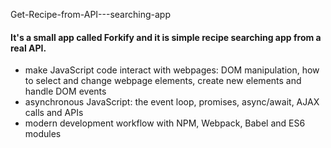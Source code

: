 Get-Recipe-from-API---searching-app
<h4>It's a small app called Forkify and it is simple recipe searching app from a real API. </h4>

<ul>
  <li>make JavaScript code interact with webpages: DOM manipulation, how to select and change webpage elements, create new elements and handle DOM events</li>
  <li>asynchronous JavaScript: the event loop, promises, async/await, AJAX calls and APIs</li>
  <li>modern development workflow with NPM, Webpack, Babel and ES6 modules</li>
</ul>


